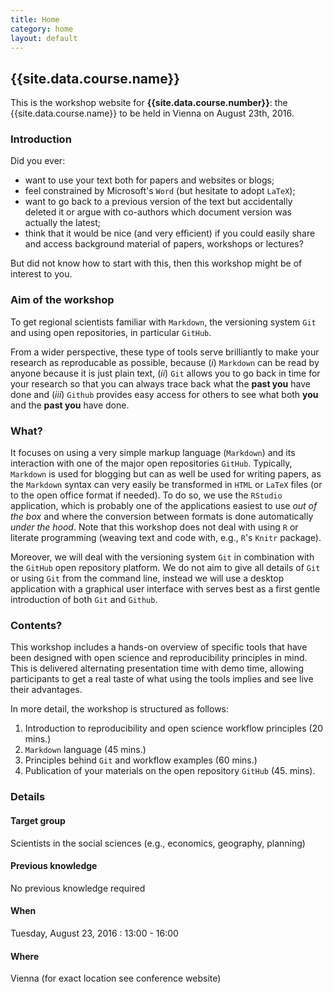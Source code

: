 ```yaml
---
title: Home
category: home
layout: default
---
```


## {{site.data.course.name}}

This is the workshop website for **{{site.data.course.number}}**: the {{site.data.course.name}} to be held in Vienna on August 23th, 2016.

### Introduction

Did you ever:

- want to use your text both for papers and websites or blogs;
- feel constrained by Microsoft's `Word` (but hesitate to adopt `LaTeX`);
- want to go back to a previous version of the text but accidentally deleted it or argue with co-authors which document version was actually the latest;
- think that it would be nice (and very efficient) if you could easily share and access background material of papers, workshops or lectures?

But did not know how to start with this, then this workshop might be of interest to you.

### Aim of the workshop

To get regional scientists familiar with `Markdown`, the versioning system `Git` and using open repositories, in particular `GitHub`.

From a wider perspective, these type of tools serve brilliantly to make your research as reproducable as possible, because (*i*) `Markdown` can be read by anyone because it is just plain text, (*ii*) `Git` allows you to go back in time for your research so that you can always trace back what the **past you** have done and (*iii*) `Github` provides easy access for others to see what both **you** and the **past you** have done.

### What?

It focuses on using a very simple markup language (`Markdown`) and its interaction with one of the major open repositories `GitHub`. Typically, `Markdown` is used for blogging but can as well be used for writing papers, as the `Markdown` syntax can very easily be transformed in `HTML` or `LaTeX` files (or to the open office format if needed). To do so, we use the `RStudio` application, which is probably one of the applications easiest to use *out of the box* and where the conversion between formats is done automatically *under the hood*. Note that this workshop does not deal with using `R` or literate programming (weaving text and code with, e.g., `R`'s `Knitr` package).

Moreover, we will deal with the versioning system `Git` in combination with the `GitHub` open repository platform. We do not aim to give all details of `Git` or using `Git` from the command line, instead we will use a desktop application with a graphical user interface with serves best as a first gentle introduction of both `Git` and `Github`.

### Contents?

This workshop includes a hands-on overview of specific tools that have been designed with open science and reproducibility principles in mind. This is delivered alternating presentation time with demo time, allowing participants to get a real taste of what using the tools implies and see live their advantages.

In more detail, the workshop is structured as follows:

1. Introduction to reproducibility and open science workflow principles (20 mins.)
2. `Markdown` language (45 mins.)
3. Principles behind `Git` and workflow examples (60 mins.)
4. Publication of your materials on the open repository `GitHub` (45. mins).

### Details

#### Target group

Scientists in the social sciences (e.g., economics, geography, planning)

#### Previous knowledge

No previous knowledge required

#### When
Tuesday, August 23, 2016 : 13:00 - 16:00 

#### Where

Vienna (for exact location see conference website)
